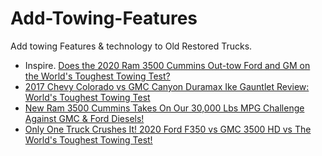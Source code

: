# Add-Towing-Features
Add towing Features &amp; technology to Old Restored Trucks.

- Inspire. [Does the 2020 Ram 3500 Cummins Out-tow Ford and GM on the World's Toughest Towing Test?](https://youtu.be/RtH72u7YDG4)
- [2017 Chevy Colorado vs GMC Canyon Duramax Ike Gauntlet Review: World's Toughest Towing Test](https://youtu.be/BqcYm4_80Vg)
- [New Ram 3500 Cummins Takes On Our 30,000 Lbs MPG Challenge Against GMC & Ford Diesels!](https://youtu.be/a2sNEeKVQcc)
- [Only One Truck Crushes It! 2020 Ford F350 vs GMC 3500 HD vs The World's Toughest Towing Test!](https://youtu.be/Ynru1jPiH6A)
